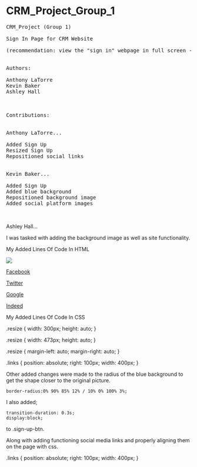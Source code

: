 # CRM_Project_Group_1

<pre>
CRM_Project (Group 1)

Sign In Page for CRM Website

(recommendation: view the "sign in" webpage in full screen - for responsiveness reasons)


Authors:

Anthony LaTorre
Kevin Baker
Ashley Hall



Contributions:


Anthony LaTorre...

Added Sign Up
Resized Sign Up
Repositioned social links


Kevin Baker...

Added Sign Up
Added blue background
Repositioned background image
Added social platform images


</pre>
Ashley Hall...

I was tasked with adding the background image as well as site functionality. 

My Added Lines Of Code In HTML


<img class="resize" src="Group-15.png"/>

<div class="links">

<a href="http://Facebook.com"><span id="bluebutton1">Facebook</span></a>

<a href="https://twitter.com/"><span id="bluebutton1">Twitter</span></a>

<a href="https://www.google.com/"><span id="bluebutton1">Google</span></a>

 <a href="https://www.indeed.com/"><span id="bluebutton1">Indeed</span></a>
    </div>
    

My Added Lines Of Code In CSS

.resize {
    width: 300px;
    height: auto;
}

.resize {
    width: 473px;
    height: auto;
}

.resize {
    margin-left: auto;
    margin-right: auto;
}

.links {
    position: absolute;
    right: 100px;
    width: 400px;
}

Other added changes were made to the radius of the blue background to get the shape closer to the original picture.

    border-radius:0% 90% 85% 12% / 10% 0% 100% 3%; 


I also added;

    transition-duration: 0.3s;
    display:block;
    
to .sign-up-btn.

Along with adding functioning social media links and properly aligning them on the page with css.

.links {
    position: absolute;
    right: 100px;
    width: 400px;
}
